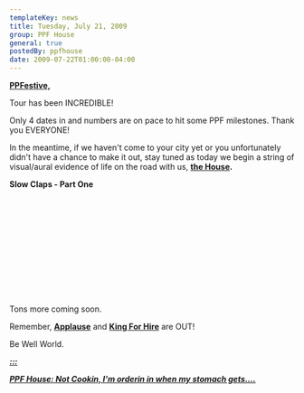 ```yaml
---
templateKey: news
title: Tuesday, July 21, 2009
group: PPF House
general: true
postedBy: ppfhouse
date: 2009-07-22T01:00:00-04:00
---
```

[**PPFestive,**](http://ppfhouse.bandcamp.com)

Tour has been INCREDIBLE!

Only 4 dates in and numbers are on pace to hit some PPF milestones. Thank you EVERYONE!

In the meantime, if we haven't come to your city yet or you unfortunately didn't have a chance to make it out, stay tuned as today we begin a string of visual/aural evidence of life on the road with us, **[the House](http://ppfhouse.bandcamp.com).**

**Slow Claps - Part One**

<object height="176" width="285"> <param name="movie" value="http://www.youtube.com/v/13hJCjrIEC0"></param> <param name="allowFullScreen" value="true"></param> <param name="allowscriptaccess" value="always"></param> <param name="wmode" value="transparent"></param> <embed allowfullscreen="true" allowscriptaccess="always" height="176" src="http://www.youtube.com/v/13hJCjrIEC0" type="application/x-shockwave-flash" width="285" wmode="transparent"></embed> </object>

Tons more coming soon.

Remember, [**Applause**](http://leo37.bandcamp.com) and [**King For Hire**](http://magnolius.bandcamp.com) are OUT!

Be Well World.

[***:::*** ](http://leo37.bandcamp.com)

[***PPF House: Not Cookin, I'm orderin in when my stomach gets....***](http://leo37.bandcamp.com)
